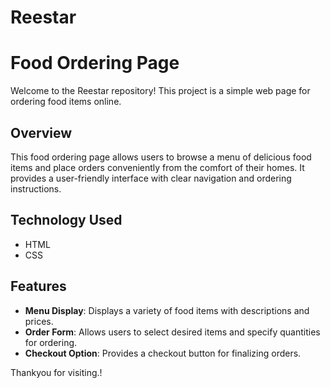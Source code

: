 # Reestar
# Food Ordering Page

Welcome to the Reestar repository! This project is a simple web page for ordering food items online.

## Overview

This food ordering page allows users to browse a menu of delicious food items and place orders conveniently from the comfort of their homes. It provides a user-friendly interface with clear navigation and ordering instructions.

## Technology Used

- HTML
- CSS

## Features

- **Menu Display**: Displays a variety of food items with descriptions and prices.
- **Order Form**: Allows users to select desired items and specify quantities for ordering.
- **Checkout Option**: Provides a checkout button for finalizing orders.
  
Thankyou for visiting.!
